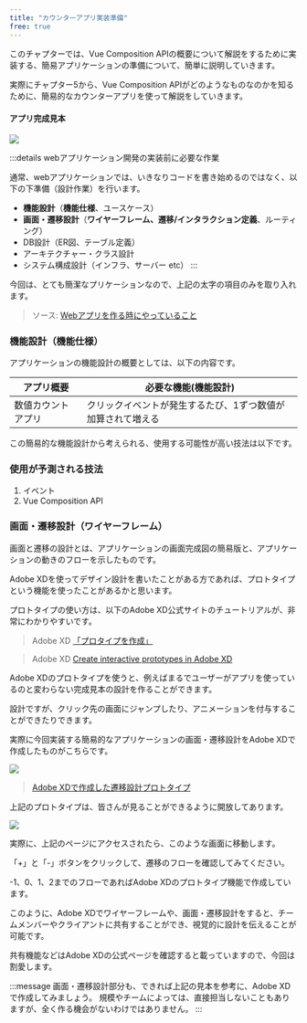 ```yaml
---
title: "カウンターアプリ実装準備"
free: true
---
```


このチャプターでは、Vue Composition APIの概要について解説をするために実装する、簡易アプリケーションの準備について、簡単に説明していきます。

実際にチャプター5から、Vue Composition APIがどのようなものなのかを知るために、簡易的なカウンターアプリを使って解説をしていきます。

#### アプリ完成見本

![](https://storage.googleapis.com/zenn-user-upload/07rfk97ojt49wjn578fosh69zzyo)

:::details webアプリケーション開発の実装前に必要な作業

通常、webアプリケーションでは、いきなりコードを書き始めるのではなく、以下の下準備（設計作業）を行います。

- **機能設計**（**機能仕様**、ユースケース）
- **画面・遷移設計**（**ワイヤーフレーム、遷移/インタラクション定義**、ルーティング）
- DB設計（ER図、テーブル定義）
- アーキテクチャー・クラス設計
- システム構成設計（インフラ、サーバー etc）
:::

今回は、とても簡潔なプリケーションなので、上記の太字の項目のみを取り入れます。

> ソース: [Webアプリを作る時にやっていること](https://note.com/promitsu/n/n463792216407)

### 機能設計（機能仕様）

アプリケーションの機能設計の概要としては、以下の内容です。

| アプリ概要 | 必要な機能(機能設計) |
| ---- | ---- |
| 数値カウントアプリ | クリックイベントが発生するたび、1ずつ数値が加算されて増える |

この簡易的な機能設計から考えられる、使用する可能性が高い技法は以下です。

### 使用が予測される技法

1. イベント
2. Vue Composition API

### 画面・遷移設計（ワイヤーフレーム）

画面と遷移の設計とは、アプリケーションの画面完成図の簡易版と、アプリケーションの動きのフローを示したものです。

Adobe XDを使ってデザイン設計を書いたことがある方であれば、プロトタイプという機能を使ったことがあるかと思います。

プロトタイプの使い方は、以下のAdobe XD公式サイトのチュートリアルが、非常にわかりやすいです。

> Adobe XD [「プロタイプを作成」](https://helpx.adobe.com/jp/xd/how-to/make-a-prototype-easy.html)

> Adobe XD [Create interactive prototypes in Adobe XD](https://www.adobe.com/creativecloud/business/enterprise/xd-prototypes.html)

Adobe XDのプロトタイプを使うと、例えばまるでユーザーがアプリを使っているのと変わらない完成見本の設計を作ることができます。

設計ですが、クリック先の画面にジャンプしたり、アニメーションを付与することができたりできます。

実際に今回実装する簡易的なアプリケーションの画面・遷移設計をAdobe XDで作成したものがこちらです。

![](https://storage.googleapis.com/zenn-user-upload/hvx9e7fkxor6rpdafhqd7d9stxjx)

> [Adobe XDで作成した遷移設計プロトタイプ](https://xd.adobe.com/view/10911a76-206f-460d-59a8-3a38d004458c-66a0/)

上記のプロトタイプは、皆さんが見ることができるように開放してあります。

![](https://storage.googleapis.com/zenn-user-upload/cgvxjgqs1l6uabwf43tokbjifvl0)

実際に、上記のページにアクセスされたら、このような画面に移動します。

「+」と「-」ボタンをクリックして、遷移のフローを確認してみてください。

-1、0、1、2までのフローであればAdobe XDのプロトタイプ機能で作成しています。

このように、Adobe XDでワイヤーフレームや、画面・遷移設計をすると、チームメンバーやクライアントに共有することができ、視覚的に設計を伝えることが可能です。

共有機能などはAdobe XDの公式ページを確認すると載っていますので、今回は割愛します。

:::message
画面・遷移設計部分も、できれば上記の見本を参考に、Adobe XDで作成してみましょう。
規模やチームによっては、直接担当しないこともありますが、全く作る機会がないわけではありません。
:::